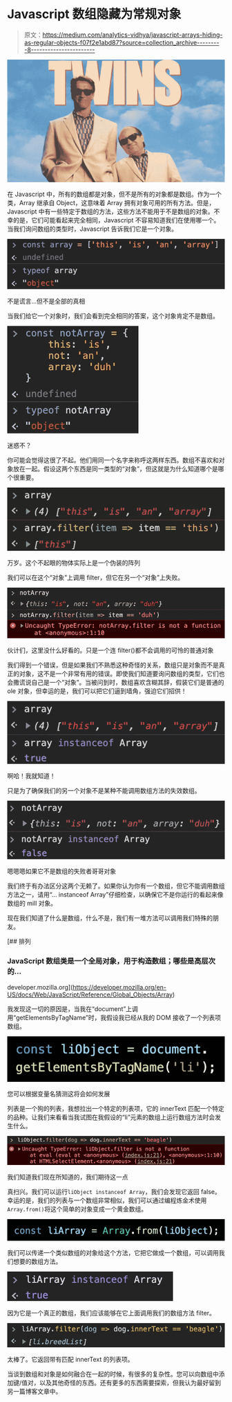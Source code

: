 # Javascript 数组隐藏为常规对象

> 原文：<https://medium.com/analytics-vidhya/javascript-arrays-hiding-as-regular-objects-f07f2e1abd87?source=collection_archive---------8----------------------->

![](img/078adde18e1bd5589454568f24dd0cbe.png)

在 Javascript 中，所有的数组都是对象，但不是所有的对象都是数组。作为一个类，Array 继承自 Object，这意味着 Array 拥有对象可用的所有方法。但是，Javascript 中有一些特定于数组的方法，这些方法不能用于不是数组的对象。不幸的是，它们可能看起来完全相同，Javascript 不容易知道我们在使用哪一个。当我们询问数组的类型时，Javascript 告诉我们它是一个对象。

![](img/f6429e1748b9055ee2028b7d9ff060c5.png)

不是谎言…但不是全部的真相

当我们给它一个对象时，我们会看到完全相同的答案，这个对象肯定不是数组。

![](img/1bcbcc46110754e7ac472278aee36bb2.png)

迷惑不？

你可能会觉得这很了不起。他们用同一个名字来称呼这两样东西。数组不喜欢和对象放在一起。假设这两个东西是同一类型的“对象”，但这就是为什么知道哪个是哪个很重要。

![](img/92a41ea0058500afe883631b83a542f2.png)

万岁。这个不起眼的物体实际上是一个伪装的阵列

我们可以在这个“对象”上调用 filter，但它在另一个“对象”上失败。

![](img/55ef6a6f4749078b6f5613a301168204.png)

伙计们，这里没什么好看的。只是一个连 filter()都不会调用的可怜的普通对象

我们得到一个错误，但是如果我们不熟悉这种奇怪的关系，数组只是对象而不是真正的对象，这不是一个非常有用的错误。即使我们知道要询问数组的类型，它们也会撒谎说自己是一个“对象”。当被问到时，数组喜欢含糊其辞，假装它们是普通的 ole 对象，但幸运的是，我们可以把它们逼到墙角，强迫它们招供！

![](img/7bb74fd7af0a375f3fc09e871f0b23df.png)

啊哈！我就知道！

只是为了确保我们的另一个对象不是某种不能调用数组方法的失效数组。

![](img/50cdebede7af231246fb0299b57a571c.png)

嗯嗯嗯如果它不是数组的失败者哥哥对象

我们终于有办法区分这两个无赖了。如果你认为你有一个数组，但它不能调用数组方法之一，请用“… instanceof Array”仔细检查，以确保它不是你运行的看起来像数组的 mill 对象。

现在我们知道了什么是数组，什么不是，我们有一堆方法可以调用我们特殊的朋友。

[](https://developer.mozilla.org/en-US/docs/Web/JavaScript/Reference/Global_Objects/Array) [## 排列

### JavaScript 数组类是一个全局对象，用于构造数组；哪些是高层次的…

developer.mozilla.org](https://developer.mozilla.org/en-US/docs/Web/JavaScript/Reference/Global_Objects/Array) 

我发现这一切的原因是，当我在“document”上调用“getElementsByTagName”时，我假设我已经从我的 DOM 接收了一个列表项数组。

![](img/184ff48e15182046f7284883f4b5a905.png)

您可以根据变量名猜测这将会如何发展

列表是一个狗的列表，我想拉出一个特定的列表项，它的 innerText 匹配一个特定的品种。让我们来看看当我试图在我假设的“li”元素的数组上运行数组方法时会发生什么。

![](img/f3d765f9dbb0a377099b7680663d6272.png)

我们知道我们现在所知道的，我们期待这一点

真扫兴。我们可以运行`liObject instanceof Array`，我们会发现它返回 false。幸运的是，我们的列表与一个数组非常相似，我们可以通过编程炼金术使用`Array.from()`将这个简单的对象变成一个黄金数组。

![](img/36e7dc4312f956faef85df964f875ed1.png)

我们可以传递一个类似数组的对象给这个方法，它把它做成一个数组，可以调用我们想要的数组方法。

![](img/3aae650aeaba43c9dd0087c72e82a86a.png)

因为它是一个真正的数组，我们应该能够在它上面调用我们的数组方法 filter。

![](img/d5df13d5d48db5096d2151a3a056b74a.png)

太棒了。它返回带有匹配 innerText 的列表项。

当谈到数组和对象是如何融合在一起的时候，有很多的复杂性。您可以向数组中添加键/值对，以及其他奇怪的东西。还有更多的东西需要探索，但我认为最好留到另一篇博客文章中。